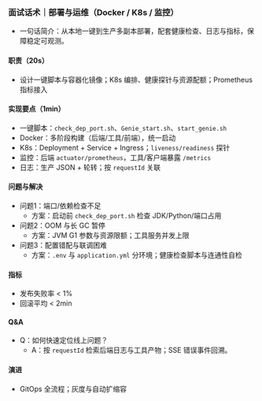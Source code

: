 ### 面试话术｜部署与运维（Docker / K8s / 监控）

- 一句话简介：从本地一键到生产多副本部署，配套健康检查、日志与指标，保障稳定可观测。

#### 职责（20s）
- 设计一键脚本与容器化镜像；K8s 编排、健康探针与资源配额；Prometheus 指标接入

#### 实现要点（1min）
- 一键脚本：`check_dep_port.sh`、`Genie_start.sh`、`start_genie.sh`
- Docker：多阶段构建（后端/工具/前端），统一启动
- K8s：Deployment + Service + Ingress；`liveness/readiness` 探针
- 监控：后端 `actuator/prometheus`，工具/客户端暴露 `/metrics`
- 日志：生产 JSON + 轮转；按 `requestId` 关联

#### 问题与解决
- 问题1：端口/依赖检查不足
  - 方案：启动前 `check_dep_port.sh` 检查 JDK/Python/端口占用
- 问题2：OOM 与长 GC 暂停
  - 方案：JVM G1 参数与资源限额；工具服务并发上限
- 问题3：配置错配与联调困难
  - 方案：`.env` 与 `application.yml` 分环境；健康检查脚本与连通性自检

#### 指标
- 发布失败率 < 1%
- 回滚平均 < 2min

#### Q&A
- Q：如何快速定位线上问题？
  - A：按 `requestId` 检索后端日志与工具产物；SSE 错误事件回溯。

#### 演进
- GitOps 全流程；灰度与自动扩缩容
